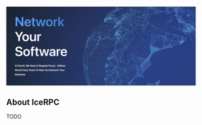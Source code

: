 ![Network your Software](https://github.com/icerpc/.github/blob/main/images/network-your-software.png)

## About IceRPC

TODO

